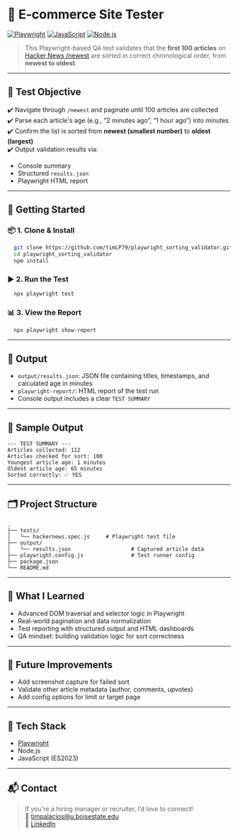 # 🧪 E-commerce Site Tester

[![Playwright](https://img.shields.io/badge/Tested%20with-Playwright-green?logo=playwright)](https://playwright.dev/)
[![JavaScript](https://img.shields.io/badge/JavaScript-ES2023-yellow?logo=javascript)](https://developer.mozilla.org/en-US/docs/Web/JavaScript)
[![Node.js](https://img.shields.io/badge/Node.js-18+-brightgreen?logo=node.js)](https://nodejs.org/)

> This Playwright-based QA test validates that the **first 100 articles** on [Hacker News /newest](https://news.ycombinator.com/newest) are sorted in correct chronological order, from **newest to oldest**.

---

## 🎯 Test Objective

✔️ Navigate through `/newest` and paginate until 100 articles are collected  
✔️ Parse each article's age (e.g., “2 minutes ago”, “1 hour ago”) into minutes  
✔️ Confirm the list is sorted from **newest (smallest number)** to **oldest (largest)**  
✔️ Output validation results via:
- Console summary
- Structured `results.json`
- Playwright HTML report

---

## 🚀 Getting Started

### 📦 1. Clone & Install

```bash
  git clone https://github.com/timLP79/playwright_sorting_validator.git
  cd playwright_sorting_validator
  npm install
```

### ▶️ 2. Run the Test

```bash
  npx playwright test
```

### 📊 3. View the Report

```bash
  npx playwright show-report
```

---

## 📁 Output

- `output/results.json`: JSON file containing titles, timestamps, and calculated age in minutes
- `playwright-report/`: HTML report of the test run
- Console output includes a clear `TEST SUMMARY`

---

## 🧪 Sample Output

```plaintext
--- TEST SUMMARY ---
Articles collected: 112
Articles checked for sort: 100
Youngest article age: 1 minutes
Oldest article age: 65 minutes
Sorted correctly: ✅ YES
```

---

## 🗂 Project Structure

```
.
├── tests/
│   └── hackernews.spec.js     # Playwright test file
├── output/
│   └── results.json                   # Captured article data
├── playwright.config.js               # Test runner config
├── package.json
└── README.md
```

---

## 🧠 What I Learned

- Advanced DOM traversal and selector logic in Playwright
- Real-world pagination and data normalization
- Test reporting with structured output and HTML dashboards
- QA mindset: building validation logic for sort correctness

---

## 🔧 Future Improvements

- Add screenshot capture for failed sort
- Validate other article metadata (author, comments, upvotes)
- Add config options for limit or target page

---

## 📌 Tech Stack

- [Playwright](https://playwright.dev/)
- Node.js
- JavaScript (ES2023)

---

## 📬 Contact

> If you're a hiring manager or recruiter, I’d love to connect!  
📧 timpalacios@u.boisestate.edu  
🔗 [LinkedIn](https://www.linkedin.com/in/tim-palacios/)